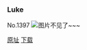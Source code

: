 ### Luke
No.1397
![图片不见了~~~](https://imgs.xkcd.com/comics/luke.png)

[原址](https://xkcd.com//1397) [下载](https://imgs.xkcd.com/comics/luke.png)

